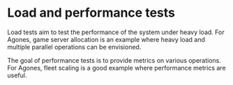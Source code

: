 # Load and performance tests

Load tests aim to test the performance of the system under heavy load. For Agones, game server allocation is an example where heavy load and multiple parallel operations can be envisioned.

The goal of performance tests is to provide metrics on various operations. For
Agones, fleet scaling is a good example where performance metrics are useful.

